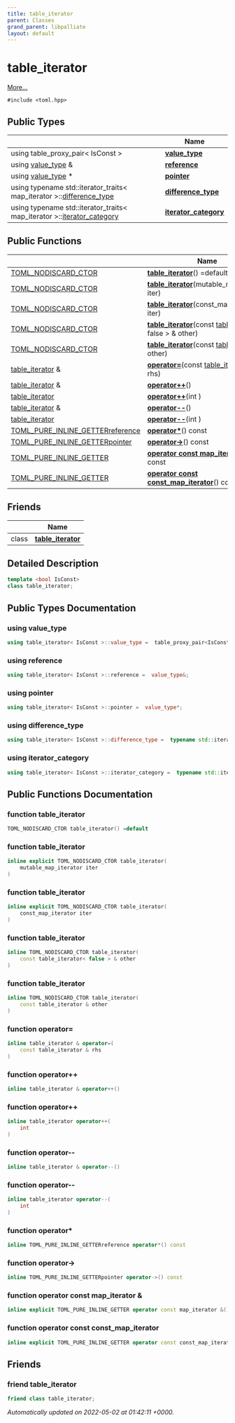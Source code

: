 ```yaml
---
title: table_iterator
parent: Classes
grand_parent: libpalliate
layout: default
---
```


# table_iterator



 [More...](#detailed-description)


`#include <toml.hpp>`

## Public Types

|                | Name           |
| -------------- | -------------- |
| using table_proxy_pair< IsConst > | **[value_type](/libpalliate/generated/Classes/classtable__iterator#using-value-type)**  |
| using [value_type](/libpalliate/generated/Classes/classtable__iterator#using-value-type) & | **[reference](/libpalliate/generated/Classes/classtable__iterator#using-reference)**  |
| using [value_type](/libpalliate/generated/Classes/classtable__iterator#using-value-type) * | **[pointer](/libpalliate/generated/Classes/classtable__iterator#using-pointer)**  |
| using typename std::iterator_traits< map_iterator >::[difference_type](/libpalliate/generated/Classes/classtable__iterator#using-difference-type) | **[difference_type](/libpalliate/generated/Classes/classtable__iterator#using-difference-type)**  |
| using typename std::iterator_traits< map_iterator >::[iterator_category](/libpalliate/generated/Classes/classtable__iterator#using-iterator-category) | **[iterator_category](/libpalliate/generated/Classes/classtable__iterator#using-iterator-category)**  |

## Public Functions

|                | Name           |
| -------------- | -------------- |
| [TOML_NODISCARD_CTOR](/libpalliate/generated/Files/toml_8hpp#define-toml-nodiscard-ctor) | **[table_iterator](/libpalliate/generated/Classes/classtable__iterator#function-table-iterator)**() =default |
| [TOML_NODISCARD_CTOR](/libpalliate/generated/Files/toml_8hpp#define-toml-nodiscard-ctor) | **[table_iterator](/libpalliate/generated/Classes/classtable__iterator#function-table-iterator)**(mutable_map_iterator iter) |
| [TOML_NODISCARD_CTOR](/libpalliate/generated/Files/toml_8hpp#define-toml-nodiscard-ctor) | **[table_iterator](/libpalliate/generated/Classes/classtable__iterator#function-table-iterator)**(const_map_iterator iter) |
| [TOML_NODISCARD_CTOR](/libpalliate/generated/Files/toml_8hpp#define-toml-nodiscard-ctor) | **[table_iterator](/libpalliate/generated/Classes/classtable__iterator#function-table-iterator)**(const [table_iterator](/libpalliate/generated/Classes/classtable__iterator)< false > & other) |
| [TOML_NODISCARD_CTOR](/libpalliate/generated/Files/toml_8hpp#define-toml-nodiscard-ctor) | **[table_iterator](/libpalliate/generated/Classes/classtable__iterator#function-table-iterator)**(const [table_iterator](/libpalliate/generated/Classes/classtable__iterator) & other) |
| [table_iterator](/libpalliate/generated/Classes/classtable__iterator) & | **[operator=](/libpalliate/generated/Classes/classtable__iterator#function-operator=)**(const [table_iterator](/libpalliate/generated/Classes/classtable__iterator) & rhs) |
| [table_iterator](/libpalliate/generated/Classes/classtable__iterator) & | **[operator++](/libpalliate/generated/Classes/classtable__iterator#function-operator++)**() |
| [table_iterator](/libpalliate/generated/Classes/classtable__iterator) | **[operator++](/libpalliate/generated/Classes/classtable__iterator#function-operator++)**(int ) |
| [table_iterator](/libpalliate/generated/Classes/classtable__iterator) & | **[operator--](/libpalliate/generated/Classes/classtable__iterator#function-operator--)**() |
| [table_iterator](/libpalliate/generated/Classes/classtable__iterator) | **[operator--](/libpalliate/generated/Classes/classtable__iterator#function-operator--)**(int ) |
| [TOML_PURE_INLINE_GETTER](/libpalliate/generated/Files/toml_8hpp#define-toml-pure-inline-getter)[reference](/libpalliate/generated/Classes/classtable__iterator#using-reference) | **[operator*](/libpalliate/generated/Classes/classtable__iterator#function-operator*)**() const |
| [TOML_PURE_INLINE_GETTER](/libpalliate/generated/Files/toml_8hpp#define-toml-pure-inline-getter)[pointer](/libpalliate/generated/Classes/classtable__iterator#using-pointer) | **[operator->](/libpalliate/generated/Classes/classtable__iterator#function-operator->)**() const |
| [TOML_PURE_INLINE_GETTER](/libpalliate/generated/Files/toml_8hpp#define-toml-pure-inline-getter) | **[operator const map_iterator &](/libpalliate/generated/Classes/classtable__iterator#function-operator-const-map-iterator-&)**() const |
| [TOML_PURE_INLINE_GETTER](/libpalliate/generated/Files/toml_8hpp#define-toml-pure-inline-getter) | **[operator const const_map_iterator](/libpalliate/generated/Classes/classtable__iterator#function-operator-const-const-map-iterator)**() const |

## Friends

|                | Name           |
| -------------- | -------------- |
| class | **[table_iterator](/libpalliate/generated/Classes/classtable__iterator#friend-table-iterator)**  |

## Detailed Description

```cpp
template <bool IsConst>
class table_iterator;
```

## Public Types Documentation

### using value_type

```cpp
using table_iterator< IsConst >::value_type =  table_proxy_pair<IsConst>;
```


### using reference

```cpp
using table_iterator< IsConst >::reference =  value_type&;
```


### using pointer

```cpp
using table_iterator< IsConst >::pointer =  value_type*;
```


### using difference_type

```cpp
using table_iterator< IsConst >::difference_type =  typename std::iterator_traits<map_iterator>::difference_type;
```


### using iterator_category

```cpp
using table_iterator< IsConst >::iterator_category =  typename std::iterator_traits<map_iterator>::iterator_category;
```


## Public Functions Documentation

### function table_iterator

```cpp
TOML_NODISCARD_CTOR table_iterator() =default
```


### function table_iterator

```cpp
inline explicit TOML_NODISCARD_CTOR table_iterator(
    mutable_map_iterator iter
)
```


### function table_iterator

```cpp
inline explicit TOML_NODISCARD_CTOR table_iterator(
    const_map_iterator iter
)
```


### function table_iterator

```cpp
inline TOML_NODISCARD_CTOR table_iterator(
    const table_iterator< false > & other
)
```


### function table_iterator

```cpp
inline TOML_NODISCARD_CTOR table_iterator(
    const table_iterator & other
)
```


### function operator=

```cpp
inline table_iterator & operator=(
    const table_iterator & rhs
)
```


### function operator++

```cpp
inline table_iterator & operator++()
```


### function operator++

```cpp
inline table_iterator operator++(
    int 
)
```


### function operator--

```cpp
inline table_iterator & operator--()
```


### function operator--

```cpp
inline table_iterator operator--(
    int 
)
```


### function operator*

```cpp
inline TOML_PURE_INLINE_GETTERreference operator*() const
```


### function operator->

```cpp
inline TOML_PURE_INLINE_GETTERpointer operator->() const
```


### function operator const map_iterator &

```cpp
inline explicit TOML_PURE_INLINE_GETTER operator const map_iterator &() const
```


### function operator const const_map_iterator

```cpp
inline explicit TOML_PURE_INLINE_GETTER operator const const_map_iterator() const
```


## Friends

### friend table_iterator

```cpp
friend class table_iterator;
```



_Automatically updated on 2022-05-02 at 01:42:11 +0000._